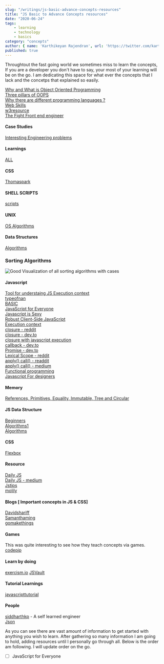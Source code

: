 ```yaml
---
slug: "/writings/js-basic-advance-concepts-resources"
title: "JS Basic to Advance Concepts resources"
date: "2020-06-24"
tags: 
    - learning
    - technology
    - basics
category: "concepts"
author: { name: 'Karthikeyan Rajendran', url: 'https://twitter.com/karthik_dot_js' }
published: true
---
```


Throughtout the fast going world we sometimes miss to learn the concepts, If you are a developer you don't have to say, your most of your learning will be on the go. I am dedicating this space for what ever the concepts that I lack and the concetps that explained so easily.

[Why and What is Object Oriented Programming](https://www.reddit.com/r/learnprogramming/comments/wzkaq/explain_object_oriented_programming_to_me_like_im/) \
[Three pillars of OOPS](https://www.reddit.com/r/explainlikeimfive/comments/j65jo/eli5_the_three_pillars_of_objectoriented/) \
[Why there are different programming languages ?](https://www.reddit.com/r/explainlikeimfive/comments/26kikm/eli5_the_difference_in_programming_languages/) \
[Web Skills](https://andreasbm.github.io/web-skills/)\
[w3resource](https://www.w3resource.com/index.php)\
[The Fight Front end engineer](https://css-tricks.com/the-great-divide/)

#### Case Studies
[Interesting Engineering problems](https://github.com/andrew--r/frontend-case-studies)

#### Learnings
[ALL](https://github.com/MadhavBahlMD/A-to-Z-Resources-for-Students)

#### CSS
[Thomaspark](https://thomaspark.co/)

#### SHELL SCRIPTS
[scripts](https://github.com/MadhavBahlMD/shebang-everything)

#### UNIX
[OS Algorithms](https://github.com/MadhavBahlMD/OperatingSystem-Algorithms)

#### Data Structures
[Algorithms](https://github.com/MadhavBahlMD/al-go-rithms)

### Sorting Algorithms
![Good Visualization of all sorting algorithms with cases](https://i.stack.imgur.com/iRxob.gif)

#### Javascript
[Tool for understaing JS Execution context](http://www.pythontutor.com/javascript.html)\
[typeofnan](https://typeofnan.dev/)\
[BASIC](https://developer.mozilla.org/en-US/docs/Learn/JavaScript/First_steps/What_is_JavaScript#A_high-level_definition) \
[JavaScript for Everyone](https://github.com/Asabeneh/JavaScript-for-Everyone) \
[Javascript is Sexy](https://javascriptissexy.com/) \
[Robust Client-Side JavaScript](https://molily.de/robust-javascript/#introduction) \
[Execution context](http://davidshariff.com/blog/what-is-the-execution-context-in-javascript/)\
[closure - reddit](https://www.reddit.com/r/csELI5/comments/1q1eh8/eli5_closures/) \
[closure - dev.to](https://dev.to/inidaname/explain-closures-to-me-like-i-am-five-2il) \
[closure with javascript execution](https://medium.com/dailyjs/i-never-understood-javascript-closures-9663703368e8) \
[callback - dev.to](https://dev.to/rupeshgoud/explain-callback-like-im-five-chp) \
[Promise - dev.to](https://dev.to/joshichinmay/explain-javascript-promises-like-i-am-five-2lp4) \
[Lexical Scope - reddit](https://www.reddit.com/r/learnjavascript/comments/6p6bzy/what_is_lexical_scope_in_javascript/) \
[apply() call() - readdit](https://www.reddit.com/r/learnprogramming/comments/4tvgq6/eli5_apply_and_call_in_javascript/) \
[apply() call() - medium](https://medium.com/@owenyangg/javascript-call-apply-and-bind-explained-to-a-total-noob-63f146684564) \
[Functional programming](https://medium.com/dailyjs/javascript-interview-question-what-is-functional-programming-5aff8cba19e1)\
[Javascript For designers](http://jsfordesigners.davemart.in/#get-started)

#### Memory
[References, Primitives, Equality, Immutable, Tree and Circular](https://dev.to/rafaelcalpena/javascript-objects-deep-dive-references-primitives-equality-immutable-tree-and-circular-e21)

#### JS Data Structure
[Beginners](https://adrianmejia.com/data-structures-for-beginners-trees-binary-search-tree-tutorial/)\
[Algorithms1](https://github.com/jeantimex/javascript-problems-and-solutions#data-structures) \
[Algorithms](https://github.com/trekhleb/javascript-algorithms)

#### CSS
[Flexbox](https://flexboxfroggy.com/)

#### Resource
[Daily JS](https://github.com/MadhavBahlMD/dailyjs) \
[Daily JS - medium](https://medium.com/dailyjs)\
[Jstips](https://www.jstips.co/) \
[molily](https://molily.de/)

#### Blogs [ Important concepts in JS & CSS]
[Davidshariff](http://davidshariff.com/blog/) \
[Samanthaming](https://medium.com/@samanthaming)\
[gomakethings](https://gomakethings.com/articles/)

#### Games
This was quite interesting to see how they teach concepts via games.\
[codepip](https://codepip.com/)

#### Learn by doing
[exercism.io](https://exercism.io/tracks/javascript)
[JSVault](https://jsvault.com/array-map)

#### Tutorial Learnings
[javascripttutorial](https://www.javascripttutorial.net/javascript-closure/)

#### People
[siddharthkp](https://github.com/siddharthkp) - A self learned engineer \
[Json](https://jasonformat.com/) 

As you can see there are vast amount of information to get started with anything you wish to learn. After gathering so many information I am going to hold, adding resources until I personally go through all. Below is the order am following. I will update order on the go.

- [ ] JavaScript for Everyone